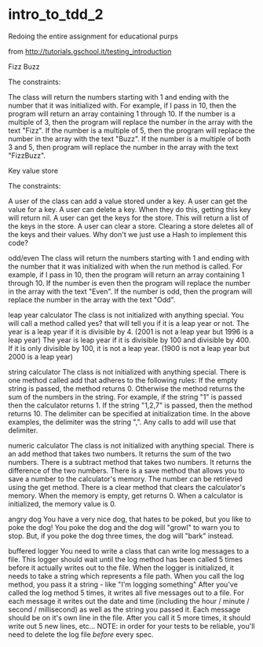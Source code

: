 intro_to_tdd_2
==============

Redoing the entire assignment for educational purps

from http://tutorials.gschool.it/testing_introduction

Fizz Buzz

The constraints:

The class will return the numbers starting with 1 and ending with the number that it was initialized with.
For example, if I pass in 10, then the program will return an array containing 1 through 10.
If the number is a multiple of 3, then the program will replace the number in the array with the text "Fizz".
If the number is a multiple of 5, then the program will replace the number in the array with the text "Buzz".
If the number is a multiple of both 3 and 5, then program will replace the number in the array with the text "FizzBuzz".

Key value store

The constraints:

A user of the class can add a value stored under a key.
A user can get the value for a key.
A user can delete a key. When they do this, getting this key will return nil.
A user can get the keys for the store. This will return a list of the keys in the store.
A user can clear a store. Clearing a store deletes all of the keys and their values.
Why don't we just use a Hash to implement this code?

odd/even
The class will return the numbers starting with 1 and ending with the number that it was initialized with when the run method is called.
For example, if I pass in 10, then the program will return an array containing 1 through 10.
If the number is even then the program will replace the number in the array with the text "Even".
If the number is odd, then the program will replace the number in the array with the text "Odd".

leap year calculator
The class is not initialized with anything special. You will call a method called yes? that will tell you if it is a leap year or not.
The year is a leap year if it is divisible by 4. (2001 is not a leap year but 1996 is a leap year)
The year is leap year if it is divisible by 100 and divisible by 400. If it is only divisible by 100, it is not a leap year.
(1900 is not a leap year but 2000 is a leap year)

string calculator
The class is not initialized with anything special.
There is one method called add that adheres to the following rules:
If the empty string is passed, the method returns 0.
Otherwise the method returns the sum of the numbers in the string.
For example, if the string "1" is passed then the calculator returns 1. If the string "1,2,7" is passed, then the method returns 10.
The delimiter can be specified at initialization time. In the above examples, the delimiter was the string ",".
Any calls to add will use that delimiter.

numeric calculator
The class is not initialized with anything special.
There is an add method that takes two numbers. It returns the sum of the two numbers.
There is a subtract method that takes two numbers. It returns the difference of the two numbers.
There is a save method that allows you to save a number to the calculator's memory. The number can be retrieved using the get method.
There is a clear method that clears the calculator's memory. When the memory is empty, get returns 0.
When a calculator is initialized, the memory value is 0.

angry dog
You have a very nice dog, that hates to be poked, but you like to poke the dog!
You poke the dog and the dog will "growl" to warn you to stop.
But, if you poke the dog three times, the dog will "bark" instead.

buffered logger
You need to write a class that can write log messages to a file.  This logger should wait until the log method
has been called 5 times before it actually writes out to the file.
When the logger is initialized, it needs to take a string which represents a file path.
When you call the log method, you pass it a string - like "I'm logging something"
After you've called the log method 5 times, it writes all five messages out to a file.  For each message it writes out
the date and time (including the hour / minute / second / millisecond) as well as the string you passed it.
Each message should be on it's own line in the file.
After you call it 5 more times, it should write out 5 new lines, etc...
NOTE: in order for your tests to be reliable, you'll need to delete the log file _before_ every spec.